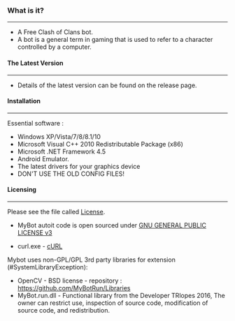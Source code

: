 ﻿ ### What is it?
----------
- A Free Clash of Clans bot. 
- A bot is a general term in gaming that is used to refer to a character controlled by a computer.

#### The Latest Version
----------
- Details of the latest version can be found on the release page.

#### Installation
  ------------
Essential software :
- Windows XP/Vista/7/8/8.1/10
- Microsoft Visual C++ 2010 Redistributable Package (x86)
- Microsoft .NET Framework 4.5
- Android Emulator.
- The latest drivers for your graphics device
- DON'T USE THE OLD CONFIG FILES!

#### Licensing
----------
Please see the file called [License](https://github.com/MyBotRun/MyBot/blob/master/License.txt).
- MyBot autoit code is open sourced under [GNU GENERAL PUBLIC LICENSE v3](http://www.gnu.org/licenses/gpl-3.0.txt)

- curl.exe - [cURL](http://curl.haxx.se/)

Mybot uses non-GPL/GPL 3rd party libraries for extension (#SystemLibraryException): 
- OpenCV - BSD license - repository : https://github.com/MyBotRun/Libraries
- MyBot.run.dll - Functional library from the Developer TRlopes 2016, The owner can restrict use, inspection of source code, modification of source code, and redistribution.